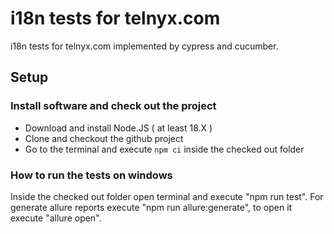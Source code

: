 # i18n tests for telnyx.com

i18n tests for telnyx.com implemented by cypress and cucumber.
## Setup

### Install software and check out the project

- Download and install Node.JS ( at least 18.X )
- Clone and checkout the github project
- Go to the terminal and execute ```npm ci``` inside the checked out folder

### How to run the tests on windows
Inside the checked out folder open terminal and execute "npm run test".
For generate allure reports execute "npm run allure:generate", to open it execute "allure open".
